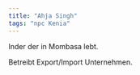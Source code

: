 ```yaml
---
title: "Ahja Singh"
tags: "npc Kenia"
---
```

Inder der in Mombasa lebt.

Betreibt Export/Import Unternehmen.